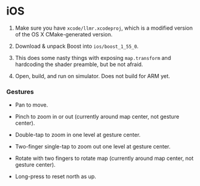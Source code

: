iOS
===

1. Make sure you have `xcode/llmr.xcodeproj`, which is a modified version of the OS X CMake-generated version. 

1. Download & unpack Boost into `ios/boost_1_55_0`. 

1. This does some nasty things with exposing `map.transform` and hardcoding the shader preamble, but be not afraid. 

1. Open, build, and run on simulator. Does not build for ARM yet. 

### Gestures

 * Pan to move. 

 * Pinch to zoom in or out (currently around map center, not gesture center). 

 * Double-tap to zoom in one level at gesture center. 

 * Two-finger single-tap to zoom out one level at gesture center. 

 * Rotate with two fingers to rotate map (currently around map center, not gesture center). 

 * Long-press to reset north as up. 